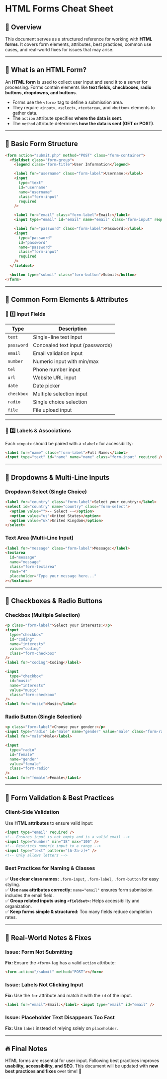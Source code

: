 # HTML Forms Cheat Sheet

## 📌 Overview

This document serves as a structured reference for working with **HTML forms**. It covers form elements, attributes, best practices, common use cases, and real-world fixes for issues that may arise.

---

## 🎯 **What is an HTML Form?**

An **HTML form** is used to collect user input and send it to a server for processing. Forms contain elements like **text fields, checkboxes, radio buttons, dropdowns, and buttons**.

- Forms use the `<form>` tag to define a submission area.
- They require `<input>`, `<select>`, `<textarea>`, and `<button>` elements to gather data.
- The `action` attribute specifies **where the data is sent**.
- The `method` attribute determines **how the data is sent (GET or POST)**.

---

## 📂 **Basic Form Structure**

```html
<form action="submit.php" method="POST" class="form-container">
  <fieldset class="form-group">
    <legend class="form-title">User Information</legend>

    <label for="username" class="form-label">Username:</label>
    <input
      type="text"
      id="username"
      name="username"
      class="form-input"
      required
    />

    <label for="email" class="form-label">Email:</label>
    <input type="email" id="email" name="email" class="form-input" required />

    <label for="password" class="form-label">Password:</label>
    <input
      type="password"
      id="password"
      name="password"
      class="form-input"
      required
    />
  </fieldset>

  <button type="submit" class="form-button">Submit</button>
</form>
```

---

## 📌 **Common Form Elements & Attributes**

### 📌 **1️⃣ Input Fields**

| **Type**   | **Description**                  |
| ---------- | -------------------------------- |
| `text`     | Single-line text input           |
| `password` | Concealed text input (passwords) |
| `email`    | Email validation input           |
| `number`   | Numeric input with min/max       |
| `tel`      | Phone number input               |
| `url`      | Website URL input                |
| `date`     | Date picker                      |
| `checkbox` | Multiple selection input         |
| `radio`    | Single choice selection          |
| `file`     | File upload input                |

---

### 📌 **2️⃣ Labels & Associations**

Each `<input>` should be paired with a `<label>` for accessibility:

```html
<label for="name" class="form-label">Full Name:</label>
<input type="text" id="name" name="name" class="form-input" required />
```

---

## 📌 **Dropdowns & Multi-Line Inputs**

### **Dropdown Select (Single Choice)**

```html
<label for="country" class="form-label">Select your country:</label>
<select id="country" name="country" class="form-select">
  <option value="">-- Select --</option>
  <option value="us">United States</option>
  <option value="uk">United Kingdom</option>
</select>
```

### **Text Area (Multi-Line Input)**

```html
<label for="message" class="form-label">Message:</label>
<textarea
  id="message"
  name="message"
  class="form-textarea"
  rows="4"
  placeholder="Type your message here..."
></textarea>
```

---

## 📌 **Checkboxes & Radio Buttons**

### **Checkbox (Multiple Selection)**

```html
<p class="form-label">Select your interests:</p>
<input
  type="checkbox"
  id="coding"
  name="interests"
  value="coding"
  class="form-checkbox"
/>
<label for="coding">Coding</label>

<input
  type="checkbox"
  id="music"
  name="interests"
  value="music"
  class="form-checkbox"
/>
<label for="music">Music</label>
```

### **Radio Button (Single Selection)**

```html
<p class="form-label">Choose your gender:</p>
<input type="radio" id="male" name="gender" value="male" class="form-radio" />
<label for="male">Male</label>

<input
  type="radio"
  id="female"
  name="gender"
  value="female"
  class="form-radio"
/>
<label for="female">Female</label>
```

---

## 📌 **Form Validation & Best Practices**

### **Client-Side Validation**

Use **HTML attributes** to ensure valid input:

```html
<input type="email" required />
<!-- Ensures input is not empty and is a valid email -->
<input type="number" min="18" max="100" />
<!-- Restricts numeric input to a range -->
<input type="text" pattern="[A-Za-z]+" />
<!-- Only allows letters -->
```

### **Best Practices for Naming & Classes**

✅ **Use clear class names:** `.form-input`, `.form-label`, `.form-button` for easy styling.  
✅ **Use `name` attributes correctly:** `name="email"` ensures form submission includes the email field.  
✅ **Group related inputs using `<fieldset>`:** Helps accessibility and organization.  
✅ **Keep forms simple & structured:** Too many fields reduce completion rates.

---

## 📌 **Real-World Notes & Fixes**

### **Issue: Form Not Submitting**

**Fix:** Ensure the `<form>` tag has a valid `action` attribute:

```html
<form action="/submit" method="POST"></form>
```

### **Issue: Labels Not Clicking Input**

**Fix:** Use the `for` attribute and match it with the `id` of the input.

```html
<label for="email">Email:</label> <input type="email" id="email" />
```

### **Issue: Placeholder Text Disappears Too Fast**

**Fix:** Use `label` instead of relying solely on `placeholder`.

---

## 🔥 **Final Notes**

HTML forms are essential for user input. Following best practices improves **usability, accessibility, and SEO**. This document will be updated with **new best practices and fixes** over time! 🚀
